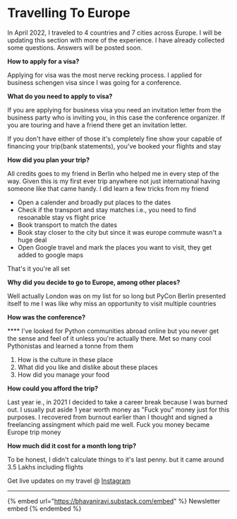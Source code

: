 # Travelling To Europe

In April 2022, I traveled to 4 countries and 7 cities across Europe. I will be updating this section with more of the experience. I have already collected some questions. Answers will be posted soon.

**How to apply for a visa?**

Applying for visa was the most nerve recking process. I applied for business schengen visa since I was going for a conference.

**What do you need to apply to visa?**

If you are applying for business visa you need an invitation letter from the business party who is inviting you, in this case the conference organizer. If you are touring and have a friend there get an invitation letter.

If you don't have either of those it's completely fine show your capable of financing your trip(bank statements), you've booked your flights and stay

**How did you plan your trip?**

All credits goes to my friend in Berlin who helped me in every step of the way. Given this is my first ever trip anywhere not just international having someone like that came handy. I did learn a few tricks from my friend

- Open a calender and broadly put places to the dates
- Check if the transport and stay matches i.e., you need to find resoanable stay vs flight price
- Book transport to match the dates
- Book stay closer to the city but since it was europe commute wasn't a huge deal
- Open Google travel and mark the places you want to visit, they get added to google maps

That's it you're all set

**Why did you decide to go to Europe, among other places?**

Well actually London was on my list for so long but PyCon Berlin presented itself to me I was like why miss an opportunity to visit multiple countries

**How was the conference?**

\*\*\*\* I've looked for Python communities abroad online but you never get the sense and feel of it unless you're actually there. Met so many cool Pythonistas and learned a tonne from them

1. How is the culture in these place
2. What did you like and dislike about these places
3. How did you manage your food

**How could you afford the trip?**

Last year ie., in 2021 I decided to take a career break because I was burned out. I usually put aside 1 year worth money as "Fuck you" money just for this purposes. I recovered from burnout earlier than I thought and signed a freelancing assingment which paid me well. Fuck you money became Europe trip money

**How much did it cost for a month long trip?**

To be honest, I didn't calculate things to it's last penny. but it came around 3.5 Lakhs including flights

Get live updates on my travel @ [Instagram](https://instagram.com/bhavanicodes)

---

{% embed url="https://bhavaniravi.substack.com/embed" %}
Newsletter embed
{% endembed %}
